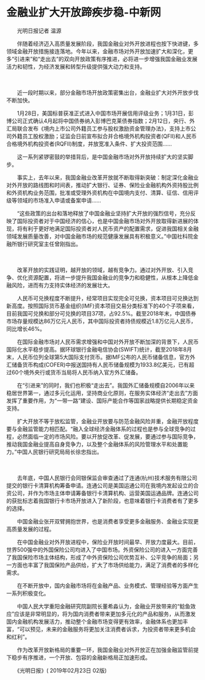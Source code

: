 # 金融业扩大开放蹄疾步稳-中新网

　　光明日报记者 温源

　　伴随着经济迈入高质量发展阶段，我国金融业对外开放进程也按下快进键，多领域金融开放措施接连落地。今年以来，金融市场对外开放加速扩大和深化，更多“引进来”和“走出去”的双向开放政策有序推进，必将进一步增强我国金融业发展活力和韧性，为经济发展和转型升级提供强大动力和支持。

　　

　　近一段时期以来，部分金融市场开放政策密集出台，金融业扩大对外开放步伐不断加快。

　　1月28日，美国标普获准正式进入中国市场开展信用评级业务；1月31日，彭博公司正式确认4月起将中国债券纳入彭博巴克莱债券指数；2月12日，央行、外汇局联合发布《境内上市公司外籍员工参与股权激励资金管理办法》，支持上市公司外籍员工股权激励；证监会日前宣布拟合并合格境外机构投资者(QFII)和人民币合格境外机构投资者(RQFII)制度，并放宽准入条件、扩大投资范围……

　　这一系列紧锣密鼓的举措背后，是中国金融市场对外开放持续扩大的坚实脚步。

　　事实上，去年以来，我国金融业改革开放就不断取得新突破：制定深化金融业对外开放的路线图和时间表，推动扩大银行、证券、保险业金融机构外资持股比例和外资机构业务范围，批准或受理外资机构在中国境内支付、清算、征信、信用评级等领域的市场准入申请或备案申请……

　　“这些政策的出台和落地释放了中国金融业坚持扩大开放的强烈信号，充分反映了国际投资者对于中国经济的信心，也是中国金融市场对外开放取得新进展的体现，将有利于更好地满足国际投资者对人民币资产的配置需求，促进我国相关金融领域发展质量改善，对中国金融市场的规范健康发展具有积极意义。”中国社科院金融所银行研究室主任曾刚指出。

　　

　　改革开放的实践证明，越开放的领域，越有竞争力。通过对外开放、引入竞争、优化资源配置，将进一步提升我国金融业的竞争力和稳健性，从根本上降低金融风险，进而有力支持实体经济的发展壮大。

　　人民币可兑换程度不断提升，经常项目实现完全可兑换，资本项目可兑换达到新高度。按照国际货币基金组织(IMF)资本项目交易分类标准下的40个子项来看，目前我国可兑换和部分可兑换的项目37项，占92.5%。截至2018年末，中国债券市场存量规模达86万亿元人民币，其中国际投资者持债规模近1.8万亿元人民币，同比增长46%。

　　在国际金融市场对人民币需求增强和中国对外开放不断加深的背景下，人民币国际化水平稳步提高。据环球银行金融电信协会(SWIFT)统计，截至2018年8月末，人民币位列全球第5大国际支付货币。据IMF公布的人民币储备信息，官方外汇储备货币构成(COFER)中报送国持有人民币储备规模为1933.8亿美元，已有超过60个境外央行或货币当局将人民币纳入官方外汇储备。

　　在“引进来”的同时，我们也积极“走出去”。我国外汇储备规模自2006年以来稳居世界第一，通过多元化运用，坚持商业化原则，在服务实体经济“走出去”方面发挥了重要作用，为“一带一路”建设、国际产能合作等国家战略提供长期稳定资金支持。

　　扩大开放不等于放松监管，金融业开放要与防范金融风险并重，金融开放程度要与金融监管能力相匹配。“融入全球经济金融体系的过程也是参与全球竞争的过程，必然面临一定的市场风险。要以开放促改革、促发展，要通过参与国际竞争，推动我国金融业提高自身竞争力，以及整个金融体系的风险管理水平和处置能力。”中国人民银行研究局局长徐忠指出。

　　

　　去年底，中国人民银行会同银保监会审查通过了连通(杭州)技术服务有限公司提交的银行卡清算机构筹备申请。连通公司是美国运通公司在我境内发起设立的合资公司，并作为市场主体申请筹备银行卡清算机构、运营美国运通品牌。连通公司的获批标志着我国银行卡市场开放进入了新阶段，也意味着银行卡消费者有了更多的选择。

　　中国金融业张开双臂拥抱世界，也是消费者享受更多金融服务、金融业实现更高质量发展的过程。

　　在中国金融业对外开放进程中，保险业开放时间最早、开放力度最大。目前，世界500强中的外国保险公司均进入了中国市场。外资保险公司的进入一方面完善了我国保险市场主体结构，形成了中外资保险公司优势互补、公平竞争的局面；另一方面也丰富了我国保险产品供给，扩大了市场供给能力，满足了消费者的多样化需求。

　　在不断开放中，国内金融市场将在金融产品、业务模式、管理经验等方面产生一系列积极变化。

　　中国人民大学重阳金融研究院副院长董希淼认为，金融业开放带来的“鲶鱼效应”应该是非常明显的，将为国内消费者带来更加多元化的产品和服务，从而激发国内金融机构发展活力，推动整个金融市场变得更有效率，金融体系也更加丰富，“可以预见，未来的金融服务将更加关注消费者诉求，为投资者带来更多机会和红利”。

　　作为改革开放新格局的重要一环，我国金融业对外开放正在加强金融监管前提下稳步有序推进，一个开放、包容的金融新格局正加速形成。

　　《光明日报》( 2019年02月23日 02版)

